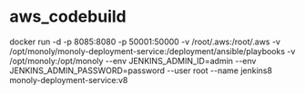 # aws_codebuild

docker run -d -p 8085:8080 -p 50001:50000 -v /root/.aws:/root/.aws -v /opt/monoly/monoly-deployment-service:/deployment/ansible/playbooks -v /opt/monoly:/opt/monoly --env JENKINS_ADMIN_ID=admin --env JENKINS_ADMIN_PASSWORD=password --user root --name jenkins8 monoly-deployment-service:v8
